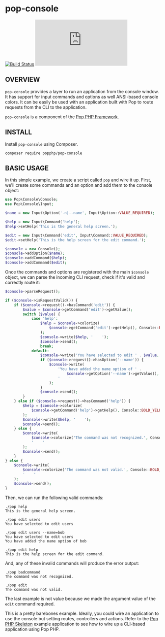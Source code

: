 pop-console
===========

[![Build Status](https://travis-ci.org/popphp/pop-console.svg?branch=master)](https://travis-ci.org/popphp/pop-console)
[![Coverage Status](http://www.popphp.org/cc/coverage.php?comp=pop-console)](http://www.popphp.org/cc/pop-console/)

OVERVIEW
--------
`pop-console` provides a layer to run an application from the console window.
It has support for input commands and options as well ANSI-based console colors.
It can be easily be used with an application built with Pop to route requests
from the CLI to the application.

`pop-console` is a component of the [Pop PHP Framework](http://www.popphp.org/).

INSTALL
-------

Install `pop-console` using Composer.

    composer require popphp/pop-console


BASIC USAGE
-----------

In this simple example, we create a script called `pop` and wire it up. First,
we'll create some commands and an option and add them to the console object:

```php
use Pop\Console\Console;
use Pop\Console\Input;

$name = new Input\Option('-n|--name', Input\Option::VALUE_REQUIRED);

$help = new Input\Command('help');
$help->setHelp('This is the general help screen.');

$edit = new Input\Command('edit', Input\Command::VALUE_REQUIRED);
$edit->setHelp('This is the help screen for the edit command.');

$console = new Console();
$console->addOption($name);
$console->addCommand($help);
$console->addCommand($edit);
```

Once the commands and options are registered with the main `$console` object, we
can parse the incoming CLI request, check if it's valid and correctly route it:

```php
$console->parseRequest();

if ($console->isRequestValid()) {
    if ($console->request()->hasCommand('edit')) {
        $value = $console->getCommand('edit')->getValue();
        switch ($value) {
            case 'help':
                $help = $console->colorize(
                    $console->getCommand('edit')->getHelp(), Console::BOLD_YELLOW
                );
                $console->write($help, '    ');
                $console->send();
                break;
            default:
                $console->write('You have selected to edit ' . $value, '    ');
                if ($console->request()->hasOption('--name')) {
                    $console->write(
                        'You have added the name option of ' .
                            $console->getOption('--name')->getValue(),
                        '    '
                    );
                }
                $console->send();
        }
    } else if ($console->request()->hasCommand('help')) {
        $help = $console->colorize(
            $console->getCommand('help')->getHelp(), Console::BOLD_YELLOW
        );
        $console->write($help, '    ');
        $console->send();
    } else {
        $console->write(
            $console->colorize('The command was not recognized.', Console::BOLD_RED),
            '    '
        );
        $console->send();
    }
} else {
    $console->write(
        $console->colorize('The command was not valid.', Console::BOLD_RED),
        '    '
    );
    $console->send();
}
```

Then, we can run the following valid commands:

    ./pop help
    This is the general help screen.
    
    ./pop edit users
    You have selected to edit users
    
    ./pop edit users --name=bob
    You have selected to edit users
    You have added the name option of bob
    
    ./pop edit help
    This is the help screen for the edit command.

And, any of these invalid commands will produce the error output:

    ./pop badcommand
    The command was not recognized.
    
    ./pop edit
    The command was not valid.

The last example is not value because we made the argument value of
the `edit` command required.

This is a pretty barebones example. Ideally, you could wire an application to
use the console but setting routes, controllers and actions. Refer to the
[Pop PHP Skeleton](https://github.com/popphp/popphp-skeleton) example application
to see how to wire up a CLI-based application using Pop PHP.
